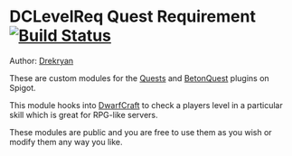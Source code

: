 # DCLevelReq Quest Requirement [![Build Status](http://ci.drekryan.com/buildStatus/icon?job=DCLevelReq)](http://ci.drekryan.com/job/DCLevelReq/)

Author: [Drekryan](https://www.github.com/Drekryan)

These are custom modules for the [Quests](https://www.spigotmc.org/resources/quests.3711/) 
 and [BetonQuest](https://www.spigotmc.org/resources/betonquest.2117/) plugins on Spigot.

This module hooks into [DwarfCraft](https://www.github.com/Jessy1237) to check a 
players level in a particular skill which is great for RPG-like servers.

These modules are public and you are free to use them as you wish or modify
them any way you like.